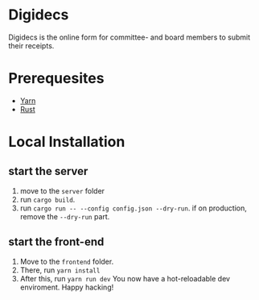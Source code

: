 # Digidecs
Digidecs is the online form for committee- and board members to submit their receipts.

# Prerequesites
- [Yarn](https://classic.yarnpkg.com/en/)
- [Rust](https://www.rust-lang.org/)

# Local Installation
## start the server
1. move to the `server` folder
2. run `cargo build`.
3. run `cargo run -- --config config.json --dry-run`. if on production, remove the `--dry-run` part.

## start the front-end
1. Move to the `frontend` folder.
2. There, run `yarn install`
3. After this, run `yarn run dev`
You now have a hot-reloadable dev enviroment. Happy hacking!

